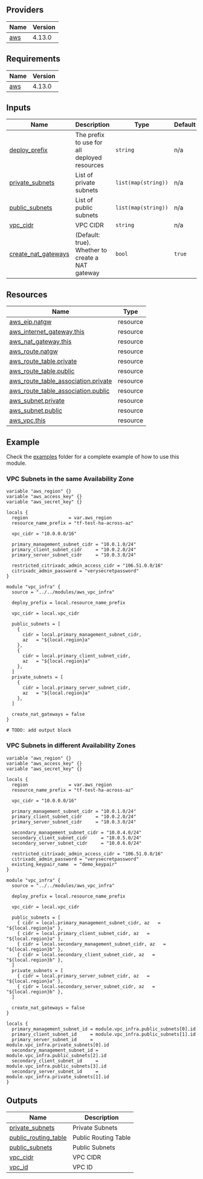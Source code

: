 



## Providers

| Name | Version |
|------|---------|
| <a name="provider_aws"></a> [aws](#provider\_aws) | 4.13.0 |

## Requirements

| Name | Version |
|------|---------|
| <a name="requirement_aws"></a> [aws](#requirement\_aws) | 4.13.0 |

## Inputs

| Name | Description | Type | Default | Required |
|------|-------------|------|---------|:--------:|
| <a name="input_deploy_prefix"></a> [deploy\_prefix](#input\_deploy\_prefix) | The prefix to use for all deployed resources | `string` | n/a | yes |
| <a name="input_private_subnets"></a> [private\_subnets](#input\_private\_subnets) | List of private subnets | `list(map(string))` | n/a | yes |
| <a name="input_public_subnets"></a> [public\_subnets](#input\_public\_subnets) | List of public subnets | `list(map(string))` | n/a | yes |
| <a name="input_vpc_cidr"></a> [vpc\_cidr](#input\_vpc\_cidr) | VPC CIDR | `string` | n/a | yes |
| <a name="input_create_nat_gateways"></a> [create\_nat\_gateways](#input\_create\_nat\_gateways) | (Default: true). Whether to create a NAT gateway | `bool` | `true` | no |

## Resources

| Name | Type |
|------|------|
| [aws_eip.natgw](https://registry.terraform.io/providers/hashicorp/aws/4.13.0/docs/resources/eip) | resource |
| [aws_internet_gateway.this](https://registry.terraform.io/providers/hashicorp/aws/4.13.0/docs/resources/internet_gateway) | resource |
| [aws_nat_gateway.this](https://registry.terraform.io/providers/hashicorp/aws/4.13.0/docs/resources/nat_gateway) | resource |
| [aws_route.natgw](https://registry.terraform.io/providers/hashicorp/aws/4.13.0/docs/resources/route) | resource |
| [aws_route_table.private](https://registry.terraform.io/providers/hashicorp/aws/4.13.0/docs/resources/route_table) | resource |
| [aws_route_table.public](https://registry.terraform.io/providers/hashicorp/aws/4.13.0/docs/resources/route_table) | resource |
| [aws_route_table_association.private](https://registry.terraform.io/providers/hashicorp/aws/4.13.0/docs/resources/route_table_association) | resource |
| [aws_route_table_association.public](https://registry.terraform.io/providers/hashicorp/aws/4.13.0/docs/resources/route_table_association) | resource |
| [aws_subnet.private](https://registry.terraform.io/providers/hashicorp/aws/4.13.0/docs/resources/subnet) | resource |
| [aws_subnet.public](https://registry.terraform.io/providers/hashicorp/aws/4.13.0/docs/resources/subnet) | resource |
| [aws_vpc.this](https://registry.terraform.io/providers/hashicorp/aws/4.13.0/docs/resources/vpc) | resource |

## Example

Check the [examples](examples/) folder for a complete example of how to use this module.

### VPC Subnets in the same Availability Zone

```hcl
variable "aws_region" {}
variable "aws_access_key" {}
variable "aws_secret_key" {}

locals {
  region               = var.aws_region
  resource_name_prefix = "tf-test-ha-across-az"

  vpc_cidr = "10.0.0.0/16"

  primary_management_subnet_cidr = "10.0.1.0/24"
  primary_client_subnet_cidr     = "10.0.2.0/24"
  primary_server_subnet_cidr     = "10.0.3.0/24"

  restricted_citrixadc_admin_access_cidr = "106.51.0.0/16"
  citrixadc_admin_password = "verysecretpassword"
}

module "vpc_infra" {
  source = "../../modules/aws_vpc_infra"

  deploy_prefix = local.resource_name_prefix

  vpc_cidr = local.vpc_cidr

  public_subnets = [
    {
      cidr = local.primary_management_subnet_cidr,
      az   = "${local.region}a"
    },
    {
      cidr = local.primary_client_subnet_cidr,
      az   = "${local.region}a"
    },
  ]
  private_subnets = [
    {
      cidr = local.primary_server_subnet_cidr,
      az   = "${local.region}a"
    },
  ]

  create_nat_gateways = false
}

# TODO: add output block
```

### VPC Subnets in different Availability Zones
```hcl
variable "aws_region" {}
variable "aws_access_key" {}
variable "aws_secret_key" {}

locals {
  region               = var.aws_region
  resource_name_prefix = "tf-test-ha-across-az"

  vpc_cidr = "10.0.0.0/16"

  primary_management_subnet_cidr = "10.0.1.0/24"
  primary_client_subnet_cidr     = "10.0.2.0/24"
  primary_server_subnet_cidr     = "10.0.3.0/24"

  secondary_management_subnet_cidr = "10.0.4.0/24"
  secondary_client_subnet_cidr     = "10.0.5.0/24"
  secondary_server_subnet_cidr     = "10.0.6.0/24"

  restricted_citrixadc_admin_access_cidr = "106.51.0.0/16"
  citrixadc_admin_password = "verysecretpassword"
  existing_keypair_name  = "demo_keypair"
}

module "vpc_infra" {
  source = "../../modules/aws_vpc_infra"

  deploy_prefix = local.resource_name_prefix

  vpc_cidr = local.vpc_cidr

  public_subnets = [
    { cidr = local.primary_management_subnet_cidr, az   = "${local.region}a" },
    { cidr = local.primary_client_subnet_cidr, az   = "${local.region}a" },
    { cidr = local.secondary_management_subnet_cidr, az   = "${local.region}b" },
    { cidr = local.secondary_client_subnet_cidr, az   = "${local.region}b" },
  ]
  private_subnets = [
    { cidr = local.primary_server_subnet_cidr, az   = "${local.region}a" },
    { cidr = local.secondary_server_subnet_cidr, az   = "${local.region}b" },
  ]

  create_nat_gateways = false
}

locals {
  primary_management_subnet_id = module.vpc_infra.public_subnets[0].id
  primary_client_subnet_id     = module.vpc_infra.public_subnets[1].id
  primary_server_subnet_id     = module.vpc_infra.private_subnets[0].id
  secondary_management_subnet_id = module.vpc_infra.public_subnets[2].id
  secondary_client_subnet_id     = module.vpc_infra.public_subnets[3].id
  secondary_server_subnet_id     = module.vpc_infra.private_subnets[1].id
}
```
## Outputs

| Name | Description |
|------|-------------|
| <a name="output_private_subnets"></a> [private\_subnets](#output\_private\_subnets) | Private Subnets |
| <a name="output_public_routing_table"></a> [public\_routing\_table](#output\_public\_routing\_table) | Public Routing Table |
| <a name="output_public_subnets"></a> [public\_subnets](#output\_public\_subnets) | Public Subnets |
| <a name="output_vpc_cidr"></a> [vpc\_cidr](#output\_vpc\_cidr) | VPC CIDR |
| <a name="output_vpc_id"></a> [vpc\_id](#output\_vpc\_id) | VPC ID |
